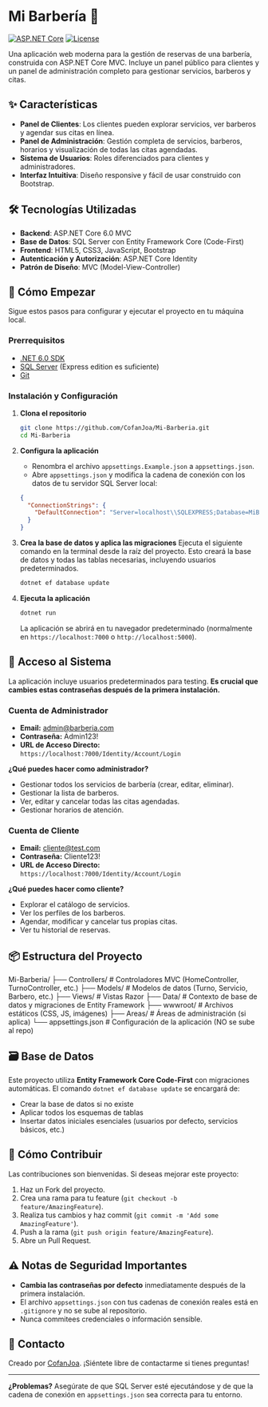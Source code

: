 # Mi Barbería 💈

[![ASP.NET Core](https://img.shields.io/badge/ASP.NET_Core-6.0-purple.svg)](https://dotnet.microsoft.com/)
[![License](https://img.shields.io/badge/license-MIT-blue.svg)](LICENSE)

Una aplicación web moderna para la gestión de reservas de una barbería, construida con ASP.NET Core MVC. Incluye un panel público para clientes y un panel de administración completo para gestionar servicios, barberos y citas.

## ✨ Características

- **Panel de Clientes**: Los clientes pueden explorar servicios, ver barberos y agendar sus citas en línea.
- **Panel de Administración**: Gestión completa de servicios, barberos, horarios y visualización de todas las citas agendadas.
- **Sistema de Usuarios**: Roles diferenciados para clientes y administradores.
- **Interfaz Intuitiva**: Diseño responsive y fácil de usar construido con Bootstrap.

## 🛠️ Tecnologías Utilizadas

- **Backend**: ASP.NET Core 6.0 MVC
- **Base de Datos**: SQL Server con Entity Framework Core (Code-First)
- **Frontend**: HTML5, CSS3, JavaScript, Bootstrap
- **Autenticación y Autorización**: ASP.NET Core Identity
- **Patrón de Diseño**: MVC (Model-View-Controller)

## 🚀 Cómo Empezar

Sigue estos pasos para configurar y ejecutar el proyecto en tu máquina local.

### Prerrequisitos

- [.NET 6.0 SDK](https://dotnet.microsoft.com/download/dotnet/6.0)
- [SQL Server](https://www.microsoft.com/en-us/sql-server/sql-server-downloads) (Express edition es suficiente)
- [Git](https://git-scm.com/)

### Instalación y Configuración

1.  **Clona el repositorio**
    ```bash
    git clone https://github.com/CofanJoa/Mi-Barberia.git
    cd Mi-Barberia
    ```

2.  **Configura la aplicación**
    - Renombra el archivo `appsettings.Example.json` a `appsettings.json`.
    - Abre `appsettings.json` y modifica la cadena de conexión con los datos de tu servidor SQL Server local:
    ```json
    {
      "ConnectionStrings": {
        "DefaultConnection": "Server=localhost\\SQLEXPRESS;Database=MiBarberia;Trusted_Connection=True;TrustServerCertificate=True;"
      }
    }
    ```

3.  **Crea la base de datos y aplica las migraciones**
    Ejecuta el siguiente comando en la terminal desde la raíz del proyecto. Esto creará la base de datos y todas las tablas necesarias, incluyendo usuarios predeterminados.
    ```bash
    dotnet ef database update
    ```

4.  **Ejecuta la aplicación**
    ```bash
    dotnet run
    ```
    La aplicación se abrirá en tu navegador predeterminado (normalmente en `https://localhost:7000` o `http://localhost:5000`).

## 🔐 Acceso al Sistema

La aplicación incluye usuarios predeterminados para testing. **Es crucial que cambies estas contraseñas después de la primera instalación.**

### Cuenta de Administrador
- **Email:** admin@barberia.com
- **Contraseña:** Admin123!
- **URL de Acceso Directo:** `https://localhost:7000/Identity/Account/Login`

**¿Qué puedes hacer como administrador?**
- Gestionar todos los servicios de barbería (crear, editar, eliminar).
- Gestionar la lista de barberos.
- Ver, editar y cancelar todas las citas agendadas.
- Gestionar horarios de atención.

### Cuenta de Cliente
- **Email:** cliente@test.com
- **Contraseña:** Cliente123!
- **URL de Acceso Directo:** `https://localhost:7000/Identity/Account/Login`

**¿Qué puedes hacer como cliente?**
- Explorar el catálogo de servicios.
- Ver los perfiles de los barberos.
- Agendar, modificar y cancelar tus propias citas.
- Ver tu historial de reservas.

## 📦 Estructura del Proyecto
Mi-Barberia/
├── Controllers/ # Controladores MVC (HomeController, TurnoController, etc.)
├── Models/ # Modelos de datos (Turno, Servicio, Barbero, etc.)
├── Views/ # Vistas Razor
├── Data/ # Contexto de base de datos y migraciones de Entity Framework
├── wwwroot/ # Archivos estáticos (CSS, JS, imágenes)
├── Areas/ # Áreas de administración (si aplica)
└── appsettings.json # Configuración de la aplicación (NO se sube al repo)

## 🗃️ Base de Datos

Este proyecto utiliza **Entity Framework Core Code-First** con migraciones automáticas. El comando `dotnet ef database update` se encargará de:
- Crear la base de datos si no existe
- Aplicar todos los esquemas de tablas
- Insertar datos iniciales esenciales (usuarios por defecto, servicios básicos, etc.)

## 🤝 Cómo Contribuir

Las contribuciones son bienvenidas. Si deseas mejorar este proyecto:

1.  Haz un Fork del proyecto.
2.  Crea una rama para tu feature (`git checkout -b feature/AmazingFeature`).
3.  Realiza tus cambios y haz commit (`git commit -m 'Add some AmazingFeature'`).
4.  Push a la rama (`git push origin feature/AmazingFeature`).
5.  Abre un Pull Request.

## ⚠️ Notas de Seguridad Importantes

- **Cambia las contraseñas por defecto** inmediatamente después de la primera instalación.
- El archivo `appsettings.json` con tus cadenas de conexión reales está en `.gitignore` y no se sube al repositorio.
- Nunca commitees credenciales o información sensible.

## 📧 Contacto

Creado por [CofanJoa](https://github.com/CofanJoa). ¡Siéntete libre de contactarme si tienes preguntas!

---

**¿Problemas?** Asegúrate de que SQL Server esté ejecutándose y de que la cadena de conexión en `appsettings.json` sea correcta para tu entorno.
